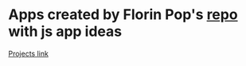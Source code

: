 # Apps created by Florin Pop's [repo](https://github.com/florinpop17/app-ideas) with js app ideas

[Projects link](https://jsprojec.web.app/)